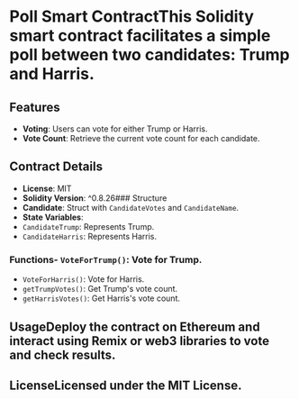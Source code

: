 # Poll Smart ContractThis Solidity smart contract facilitates a simple poll between two candidates: Trump and Harris.

## Features
- **Voting**: Users can vote for either Trump or Harris.
- **Vote Count**: Retrieve the current vote count for each candidate.

## Contract Details
- **License**: MIT
- **Solidity Version**: ^0.8.26### Structure
- **Candidate**: Struct with `CandidateVotes` and `CandidateName`.
- **State Variables**:
 - `CandidateTrump`: Represents Trump.
 - `CandidateHarris`: Represents Harris.

### Functions- `VoteForTrump()`: Vote for Trump.
- `VoteForHarris()`: Vote for Harris.
- `getTrumpVotes()`: Get Trump's vote count.
- `getHarrisVotes()`: Get Harris's vote count.

## UsageDeploy the contract on Ethereum and interact using Remix or web3 libraries to vote and check results.

## LicenseLicensed under the MIT License.
